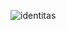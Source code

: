 ![identitas](https://user-images.githubusercontent.com/91790572/136551583-6e41e06f-9e15-4827-acd5-7dab3c6695af.jpeg)
